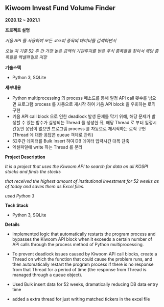## Kiwoom Invest Fund Volume Finder

**2020.12 ~ 2021.1**

**프로젝트 설명**

*키움 API 를 사용하여 모든 코스피 종목의 데이터를 검색하면서*

*오늘 자 기준 52 주 간 가장 높은 금액의 기관투자를 받은 주식 종목들을 찾아서 해당 종목들을 엑셀파일로 저장*

**기술스택**

- Python 3,  SQLite

**세부내용**

- Python multiprocessing 의 process 메소드를 통해 일정 API call 횟수를 넘으면 프로그램 process 를 자동으로 재시작 하여 키움 API block 을 우회하는 로직 구현
- 키움 API call block 으로 인한 deadlock 발생 문제를 막기 위해, 해당 문제가 발생할 수 있는 함수가 실행되는 Thread 를 생성한 뒤, 해당 Thread 로 부터 일정시간동안 응답이 없으면 프로그램 process 를 자동으로 재시작하는 로직 구현 (Thread 에 대한 응답은 queue 객체로 관리)
- 52주간 데이터를 Bulk Insert 하여 DB 데이터 입력시간 대폭 단축
- 엑셀파일에 write 하는 Thread 를 분리


**Project Description**

*It is a project that uses the Kiwoom API to search for data on all KOSPI stocks and finds the stocks*

*that received the highest amount of institutional investment for 52 weeks as of today and saves them as Excel files.*

*used Python 3*

**Tech Stack**

- Python 3,  SQLite

**Details**

- Implemented logic that automatically restarts the program process and bypasses the Kiwoom API block when it exceeds a certain number of API calls through the process method of Python multiprocessing.

 - To prevent deadlock issues caused by Kiwoom API call blocks, create a Thread on which the function that could cause the problem runs, and then automatically restart the program process if there is no response from that Thread for a period of time (the response from Thread is managed through a queue object).

- Used Bulk insert data for 52 weeks, dramatically reducing DB data entry time

- added a extra thread for just writing matched tickers in the excel file
